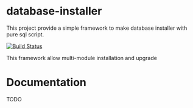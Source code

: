 # database-installer

This project provide a simple framework to make database installer with pure sql script.

[![Build Status](https://travis-ci.org/ligarnes/virtual-tabletop.svg?branch=master)](https://travis-ci.org/ligarnes/virtual-tabletop)

This framework allow multi-module installation and upgrade

# Documentation

TODO